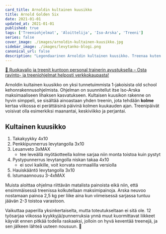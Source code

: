 ```yaml
---
card_title: Arnoldin kultainen kuusikko
title: Arnold Golden Six
date: 2021-01-01
updated_at: 2021-01-01
published: true
tags: ['Treeniohjelmat', 'Aloittelija', 'Iso-Arska', 'Treeni']
series: false
cover_image: ./images/arnoldin-kultainen-kuusikko.jpg
sidebar_image: ./images/levytanko-blogi.png
canonical_url: false
description: "Legendaarinen Arnoldin kultainen kuusikko. Treenaa kuten Iso-Arska aloittaessaan kehonrakennuksen."
---
```


<a href="https://verkkokauppa.ptjesse.fi" class="rage-text ad">💪 Ruokavalio ja treenit kuntoon personal trainerin avustuksella – Osta ravinto- ja treeniohjelmat helposti <span style="text-decoration:underline;" class="external-link" href="https://verkkokauppa.ptjesse.fi">verkkokaupasta!</span></a>

Arnoldin kultainen kuusikko on yksi tunnetuimmista 1-jakoisista old school kehonrakennusohjelmista. Ohjelman on suunnitellut itse Iso-Arska maksimaaliseen lihaksen kasvatukseen. Kultaisen kuusikon rakenne on hyvin simppeli, se sisältää ainoastaan yhden treenin, jota tehdään __kolme__ kertaa viikossa ei perättäisinä päivinä kolmen kuukauden ajan. Treenipäivät voisivat olla esimerkiksi maanantai, keskiviikko ja perjantai.

## Kultainen kuusikko

1. Takakyykky 4x10
2. Penkkipunnerrus levytangolla 3x10
3. Leuanveto 3xMAX
    * tee leveällä myötäotteella kolme sarjaa niin monta toistoa kuin pystyt
4. Pystypunnerrus levytangolla niskan takaa 4x10
    * ei sovi kaikille, voit korvata normaalilla versiolla
5. Hauiskääntö levytangolla 3x10
6. Istumaannousu 3-4xMAX

Muista aloittaa ohjelma riittävän matalista painoista eikä niin, että ensimmäisessä treenissa kolkutellaan maksimipainoja. Arska neuvoo nostamaan painoa 2,5 kg per liike aina kun viimeisessä sarjassa tuntuu jäävän 2-3 toistoa varastoon.

Vaikuttaa paperilla yksinkertaiselta, mutta toteutukseltaan ei sitä ole. 12 työsarjaa viikossa kyykkyjä/punnerruksia ynnä muut kuormittavat liikkeet käyvät ennen pitkää todella raskaaksi, jolloin on hyvä keventää treenejä, ja sen jälkeen lähteä uuteen nousuun. 💪


